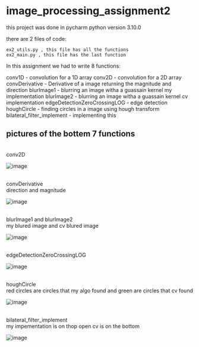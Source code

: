 # image_processing_assignment2

this project was done in pycharm
python version 3.10.0

there are 2 files of code:

    ex2_utils.py , this file has all the functions
    ex2_main.py , this file has the last function

In this assignment we had to write 8 functions:

  conv1D - convolution for a 1D array
  conv2D - convolution for a 2D array
  convDerivative - Derivative of a image returning the magnitude and direction
  blurImage1 - blurring an image witha a guassain kernel my implementation
  blurImage2 - blurring an image witha a guassain kernel cv implementation
  edgeDetectionZeroCrossingLOG - edge detection
  houghCircle - finding circles in a image using hough transform
  bilateral_filter_implement - implementing this
  
  ## pictures of the bottem 7 functions

  <br>
  conv2D
  
  ![image](https://user-images.githubusercontent.com/79203360/164966967-eaa20082-1554-4cde-a9bd-6e4b105d6feb.png)
  
  <br>
  convDerivative
  <br> direction and magnitude
  
  ![image](https://user-images.githubusercontent.com/79203360/164967030-63faad01-20ee-44db-925f-bef3176964b8.png)

  <br>
  blurImage1 and blurImage2
  <br> my blured image and cv blured image
  
  ![image](https://user-images.githubusercontent.com/79203360/164967264-aefb9e17-5b05-4e6e-91d7-0bf4b09ceb18.png)

  <br>
  edgeDetectionZeroCrossingLOG
  
  ![image](https://user-images.githubusercontent.com/79203360/164967352-f94f2c73-4e4f-4830-8bc2-0f064a18f01c.png)

  <br>
  houghCircle
  <br> red circles are circles that my algo found and green are circles that cv found
  
  ![image](https://user-images.githubusercontent.com/79203360/164967497-62e3ddf9-9c1b-467e-8937-f84fb598269c.png)

  <br>
  bilateral_filter_implement
  <br> my impementation is on thop open cv is on the bottom
  
 ![image](https://user-images.githubusercontent.com/79203360/164967714-b69c5093-3174-4c39-80d7-056e5b48e8db.png)

